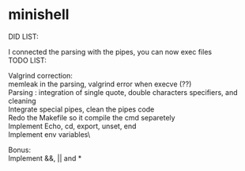 # minishell

DID LIST:

I connected the parsing with the pipes, you can now exec files\
TODO LIST:

Valgrind correction:\
memleak in the parsing, valgrind error when execve (??)\
Parsing : integration of single quote, double characters specifiers, and cleaning\
Integrate special pipes, clean the pipes code\
Redo the Makefile so it compile the cmd separetely\
Implement Echo, cd, export, unset, end\
Implement env variables\

Bonus:\
Implement &&, || and *
